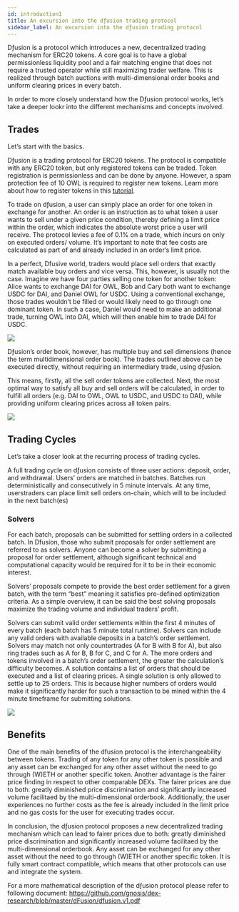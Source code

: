 ```yaml
---
id: introduction1
title: An excursion into the dƒusion trading protocol
sidebar_label: An excursion into the dƒusion trading protocol
---
```

Dƒusion is a protocol which introduces a new, decentralized trading mechanism for ERC20 tokens. A core goal is to have a global permissionless liquidity pool and a fair matching engine that does not require a trusted operator while still maximizing trader welfare. This is realized through batch auctions with multi-dimensional order books and uniform clearing prices in every batch. 

In order to more closely understand how the Dƒusion protocol works, let’s take a deeper lookr into the different mechanisms and concepts involved. 

## Trades
 Let’s start with the basics. 

Dƒusion is a trading protocol for ERC20 tokens. The protocol is compatible with any ERC20 token, but only registered tokens can be traded. Token registration is permissionless and can be done by anyone. However, a spam protection fee of 10 OWL is required to register new tokens. Learn more about how to register tokens in this [tutorial](href={docUrl("introduction1")}).

To trade on dƒusion, a user can simply place an order for one token in exchange for another. An order is an instruction as to what token a user wants to sell under a given price condition, thereby defining  a limit price within the order, which indicates the absolute worst price a user will receive.  The protocol levies a fee of 0.1% on a trade, which incurs on only on executed orders/ volume. It’s important to note that fee costs are calculated as part of and already included in an order’s limit price.

In a perfect, Dfusive world, traders would place sell orders that exactly match available buy orders and vice versa. This, however, is usually not the case. Imagine we have four parties selling one token for another token: Alice wants to exchange DAI for OWL, Bob and Cary both want to exchange USDC for DAI, and Daniel OWL for USDC. Using a conventional exchange, those trades wouldn’t be filled or would likely need to go through one dominant token. In such a case, Daniel would need to make an additional trade, turning OWL into DAI, which will then enable him to trade DAI for USDC. 

<img src="/img/orders.png">

Dƒusion’s order book, however, has multiple buy and sell dimensions (hence the term multidimensional order book). The trades outlined above can be executed directly, without requiring an intermediary trade, using dƒusion. 

This means, firstly, all the sell order tokens are collected. Next, the most optimal way to satisfy all buy and sell orders will be calculated, in order to fulfill all orders (e.g. DAI to OWL, OWL to USDC, and USDC to DAI), while providing uniform clearing prices across all token pairs.   

<img src="/img/ringtrade.png">

## Trading Cycles
Let’s take a closer look at the recurring process of trading cycles.

A full trading cycle on dƒusion consists of three user actions: deposit, order, and withdrawal.  Users’ orders are matched in batches. Batches run deterministically and consecutively in 5 minute intervals. At any time, userstraders can place limit sell orders on-chain, which will to be included in the next batch(es)

### Solvers
For each batch, proposals can be submitted for settling orders in a collected batch. In Dfusion, those who submit proposals for order settlement are referred to as solvers. Anyone can become a solver by submitting a proposal for order settlement, although significant technical and computational capacity would be required for it to be in their economic interest.

Solvers’ proposals compete to provide the best order settlement for a given batch, with the term “best” meaning it satisfies pre-defined optimization criteria. As a simple overview, it can be said the best solving proposals maximize the trading volume and individual traders’ profit.

Solvers can submit valid order settlements within the first 4 minutes of every batch (each batch has 5 minute total runtime). Solvers can include any valid orders with available deposits in a batch’s order settlement. Solvers may match not only countertrades (A for B with B for A), but also ring trades such as A for B, B for C, and C for A. The more orders and tokens involved in a batch’s order settlement, the greater the calculation’s difficulty becomes. A solution contains a list of orders that should be executed and a list of clearing prices. A single solution is only allowed to settle up to 25 orders. This is because higher numbers of orders would make it significantly harder for such a transaction to be mined within the 4 minute timeframe for submitting solutions.

<img src="/img/tradingcycle.png">

## Benefits

One of the main benefits of the dfusion protocol is the interchangeability between tokens. Trading of  any token for any other token is possible and any asset can be exchanged for any other asset without the need to go through (W)ETH or another specific token. 
Another advantage is the fairer price finding in respect to other comparable DEXs. The fairer prices are due to both: greatly diminished price discrimination and significantly increased volume facilitaed by  the multi-dimensional orderbook. 
Additionally, the user experiences no further costs as the fee is already included in the limit price and no gas costs for the user for executing trades occur. 


In conclusion, the dƒusion protocol proposes a new decentralized trading mechanism which can lead to fairer prices due to both: greatly diminished price discrimination and significantly increased volume facilitaed by the multi-dimensional orderbook. Any asset can be exchanged for any other asset without the need to go through (W)ETH or another specific token. It is fully smart contract compatible, which means that other protocols can use and integrate the system.

For a more mathematical description of the dƒusion protocol please refer to following document: https://github.com/gnosis/dex-research/blob/master/dFusion/dfusion.v1.pdf



